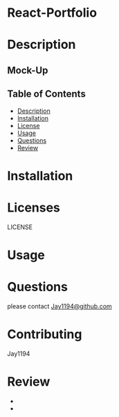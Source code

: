# React-Portfolio



# Description



## Mock-Up





## Table of Contents
  * [Description](#description)
  * [Installation](#installation)
  * [License](#license)
  * [Usage](#usage)   
  * [Questions](#Questions)
  * [Review](#Review)

  


# Installation


# Licenses
LICENSE

# Usage


# Questions
please contact Jay1194@github.com

# Contributing
Jay1194


# Review

* 

* 

